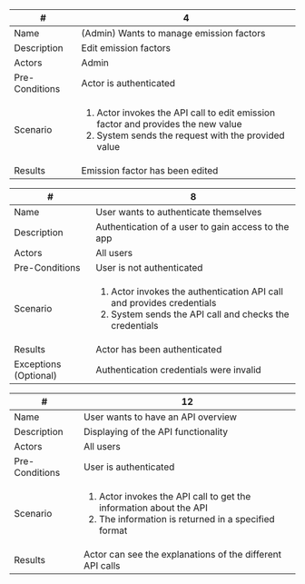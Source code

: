 <table>
  <thead>
<tr>
<th>#</th>
<th>4</th>
</tr>
</thead>
<tbody>
  <tr>
    <td>Name</td>
    <td>
    (Admin) Wants to manage emission factors
    </td>
  </tr>
  <tr>
    <td>Description</td>
    <td>
    Edit emission factors
    </td>
  </tr>
  <tr>
    <td>Actors</td>
    <td>
    Admin
    </td>
  </tr>
  <tr>
    <td>Pre-Conditions</td>
    <td>
    Actor is authenticated
    </td>
  </tr>
  <tr>
    <td>Scenario</td>
    <td>
    <ol>
        <li>Actor invokes the API call to edit emission factor and provides the new value</li>
        <li>System sends the request with the provided value</li>
    </ol>
    </td>
  </tr>
  <tr>
    <td>Results</td>
    <td>
    Emission factor has been edited
    </td>
  </tr>
</tbody>
</table>








<table>
  <thead>
<tr>
<th>#</th>
<th>8</th>
</tr>
</thead>
<tbody>
  <tr>
    <td>Name</td>
    <td>
    User wants to authenticate themselves
    </td>
  </tr>
  <tr>
    <td>Description</td>
    <td>
    Authentication of a user to gain access to the app
    </td>
  </tr>
  <tr>
    <td>Actors</td>
    <td>
    All users
    </td>
  </tr>
  <tr>
    <td>Pre-Conditions</td>
    <td>
    User is not authenticated
    </td>
  </tr>
  <tr>
    <td>Scenario</td>
    <td>
    <ol>
        <li>Actor invokes the authentication API call and provides credentials</li>
        <li>System sends the API call and checks the credentials</li>
    </ol>
    </td>
  </tr>
  <tr>
    <td>Results</td>
    <td>
    Actor has been authenticated
    </td>
  </tr>
  <tr>
    <td>Exceptions (Optional)</td>
    <td>
    Authentication credentials were invalid
    </td>
  </tr>
</tbody>
</table>









<table>
  <thead>
<tr>
<th>#</th>
<th>12</th>
</tr>
</thead>
<tbody>
  <tr>
    <td>Name</td>
    <td>
    User wants to have an API overview
    </td>
  </tr>
  <tr>
    <td>Description</td>
    <td>
    Displaying of the API functionality
    </td>
  </tr>
  <tr>
    <td>Actors</td>
    <td>
    All users
    </td>
  </tr>
  <tr>
    <td>Pre-Conditions</td>
    <td>
    User is authenticated
    </td>
  </tr>
  <tr>
    <td>Scenario</td>
    <td>
    <ol>
        <li>Actor invokes the API call to get the information about the API</li>
        <li>The information is returned in a specified format</li>
    </ol>
    </td>
  </tr>
  <tr>
    <td>Results</td>
    <td>
    Actor can see the explanations of the different API calls
    </td>
  </tr>

</tbody>
</table>
